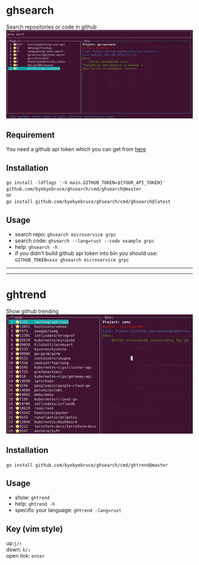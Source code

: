 # ghsearch
Search repositories or code in github
![](./doc/pic/ghsearch.png)

## Requirement
You need a github api token which you can get from [here](https://github.com/settings/tokens)

## Installation
`go install -ldflags '-X main.GITHUB_TOKEN=${YOUR_API_TOKEN}' github.com/byebyebruce/ghsearch/cmd/ghsearch@master`  
or  
`go install github.com/byebyebruce/ghsearch/cmd/ghsearch@latest`  

## Usage
- search repo: `ghsearch microservice grpc`
- search code: `ghsearch --lang=rust --code example grpc`
- help: `ghsearch -h`
- if you didn't build github api token into bin you should use: `GITHUB_TOKEN=xxx ghsearch microservice grpc`

---
---
# ghtrend
Show github trending
![](./doc/pic/ghtrend.png)

## Installation
`go install github.com/byebyebruce/ghsearch/cmd/ghtrend@master`

## Usage
- show: `ghtrend`  
- help: `ghtrend -h`
- specific your language: `ghtrend -lang=rust`

## Key (vim style)
up:`j/↑`  
down: `k/↓`  
open link: `enter`  